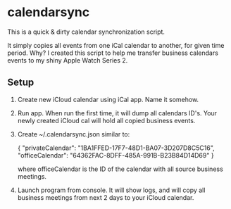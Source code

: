 # calendarsync

This is a quick & dirty calendar synchronization script. 

It simply copies all events from one iCal calendar to another, for given time period. 
Why? 
I created this script to help me transfer business calendars events to my shiny Apple Watch Series 2. 

## Setup 


1. Create new iCloud calendar using iCal app. Name it somehow. 
2. Run app. When run the first time, it will dump all calendars ID's. Your newly created iCloud cal will hold all copied business events. 
3. Create ~/.calendarsync.json similar to: 


	{
		"privateCalendar": "1BA1FFED-17F7-48D1-BA07-3D207D8C5C16",
		"officeCalendar": "64362FAC-8DFF-485A-991B-B23B84D14D69"
	}

   where officeCalendar is the ID of the calendar with all source business meetings. 

4. Launch program from console. It will show logs, and will copy all business meetings from next 2 days to your iCloud calendar.
